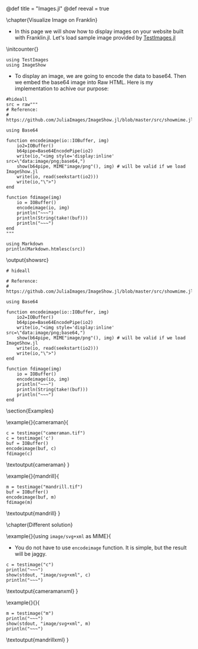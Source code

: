 @def title = "Images.jl"
@def reeval = true

\chapter{Visualize Image on Franklin}

- In this page we will show how to display images on your website built with Franklin.jl. Let's load sample image provided by [TestImages.jl](https://github.com/JuliaImages/TestImages.jl)

\initcounter{}

```julia:init
using TestImages
using ImageShow
```

- To display an image, we are going to encode the data to base64. Then we embed the base64 image into Raw HTML. Here is my implementation to achive our purpose:


```julia:showsrc
#hideall
src = raw"""
# Reference:
# https://github.com/JuliaImages/ImageShow.jl/blob/master/src/showmime.jl#L115

using Base64

function encodeimage(io::IOBuffer, img)
    io2=IOBuffer()
    b64pipe=Base64EncodePipe(io2)
    write(io,"<img style='display:inline' src=\"data:image/png;base64,")
    show(b64pipe, MIME"image/png"(), img) # will be valid if we load ImageShow.jl
    write(io, read(seekstart(io2)))
    write(io,"\">")
end

function fdimage(img)
    io = IOBuffer()
    encodeimage(io, img)
    println("~~~")
    println(String(take!(buf)))
    println("~~~")
end
"""

using Markdown
println(Markdown.htmlesc(src))
```

\output{showsrc}

```julia:fdimage
# hideall

# Reference:
# https://github.com/JuliaImages/ImageShow.jl/blob/master/src/showmime.jl#L115

using Base64

function encodeimage(io::IOBuffer, img)
    io2=IOBuffer()
    b64pipe=Base64EncodePipe(io2)
    write(io,"<img style='display:inline' src=\"data:image/png;base64,")
    show(b64pipe, MIME"image/png"(), img) # will be valid if we load ImageShow.jl
    write(io, read(seekstart(io2)))
    write(io,"\">")
end

function fdimage(img)
    io = IOBuffer()
    encodeimage(io, img)
    println("~~~")
    println(String(take!(buf)))
    println("~~~")
end
```

\section{Examples}

\example{}{cameraman}{
```julia:cameraman
c = testimage("cameraman.tif")
c = testimage('c')
buf = IOBuffer()
encodeimage(buf, c)
fdimage(c)
```

\textoutput{cameraman}
}


\example{}{mandrill}{
```julia:mandrill
m = testimage("mandrill.tif")
buf = IOBuffer()
encodeimage(buf, m)
fdimage(m)
```

\textoutput{mandrill}
}

\chapter{Different solution}

\example{}{using `image/svg+xml` as MIME}{

- You do not have to use `encodeimage` function. It is simple, but the result will be jaggy.

```julia:cameramanxml
c = testimage("c")
println("~~~")
show(stdout, "image/svg+xml", c)
println("~~~")
```

\textoutput{cameramanxml}
}

\example{}{}{

```julia:mandrillxml
m = testimage("m")
println("~~~")
show(stdout, "image/svg+xml", m)
println("~~~")
```

\textoutput{mandrillxml}
}

